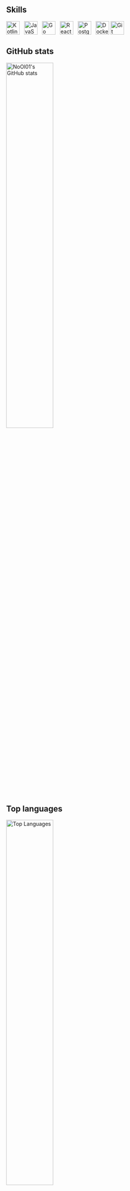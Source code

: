 ## Skills

<div>
    <a href="https://kotlinlang.org/" target="_blank" rel="noreferrer" style="margin-right: 8px;"><img src="https://raw.githubusercontent.com/danielcranney/readme-generator/main/public/icons/skills/kotlin-colored.svg" width="36" height="36" alt="Kotlin" /></a>
            <a href="https://developer.mozilla.org/en-US/docs/Web/JavaScript" target="_blank" rel="noreferrer" style="margin-right: 8px;"><img src="https://raw.githubusercontent.com/danielcranney/readme-generator/main/public/icons/skills/javascript-colored.svg" width="36" height="36" alt="JavaScript" /></a>
            <a href="https://go.dev/doc/" target="_blank" rel="noreferrer" style="margin-right: 8px;"><img src="https://raw.githubusercontent.com/danielcranney/readme-generator/main/public/icons/skills/go-colored.svg" width="36" height="36" alt="Go" /></a>
            <a href="https://reactjs.org/" target="_blank" rel="noreferrer" style="margin-right: 8px;"><img src="https://raw.githubusercontent.com/danielcranney/readme-generator/main/public/icons/skills/react-colored.svg" width="36" height="36" alt="React" /></a>
            <a href="https://www.postgresql.org/" target="_blank" rel="noreferrer" style="margin-right: 8px;"><img src="https://raw.githubusercontent.com/danielcranney/readme-generator/main/public/icons/skills/postgresql-colored.svg" width="36" height="36" alt="PostgreSQL" /></a>
            <a href="https://www.docker.com/" target="_blank" rel="noreferrer"><img src="https://raw.githubusercontent.com/danielcranney/readme-generator/main/public/icons/skills/docker-colored.svg" width="36" height="36" alt="Docker" /></a>
            <a href="https://git-scm.com/" target="_blank" rel="noreferrer" style="margin-right: 8px;"><img src="https://raw.githubusercontent.com/danielcranney/readme-generator/main/public/icons/skills/git-colored.svg" width="36" height="36" alt="Git" /></a>
</div>

## GitHub stats
<a href="https://www.github.com/NoOl01" style="width: 50%">
    <img style="width: 50%" src="https://github-readme-stats.vercel.app/api?username=NoOl01&show_icons=true&hide=&count_private=true&title_color=22c55e&text_color=ffffff&icon_color=22c55e&bg_color=1c1917&hide_border=true&show_icons=true" alt="NoOl01's GitHub stats" />
</a>

## Top languages
<a href="https://github.com/NoOl01" style="width: 50%">
    <img style="width: 50%" src="https://github-readme-stats.vercel.app/api/top-langs/?username=NoOl01&langs_count=10&title_color=22c55e&text_color=ffffff&icon_color=22c55e&bg_color=1c1917&hide_border=true&locale=en&custom_title=Top%20%Languages" alt="Top Languages" />
</a>
